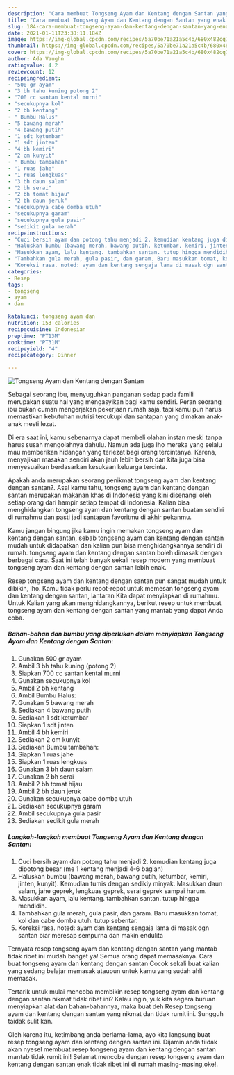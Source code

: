 ```yaml
---
description: "Cara membuat Tongseng Ayam dan Kentang dengan Santan yang enak dan Mudah Dibuat"
title: "Cara membuat Tongseng Ayam dan Kentang dengan Santan yang enak dan Mudah Dibuat"
slug: 184-cara-membuat-tongseng-ayam-dan-kentang-dengan-santan-yang-enak-dan-mudah-dibuat
date: 2021-01-11T23:38:11.184Z
image: https://img-global.cpcdn.com/recipes/5a70be71a21a5c4b/680x482cq70/tongseng-ayam-dan-kentang-dengan-santan-foto-resep-utama.jpg
thumbnail: https://img-global.cpcdn.com/recipes/5a70be71a21a5c4b/680x482cq70/tongseng-ayam-dan-kentang-dengan-santan-foto-resep-utama.jpg
cover: https://img-global.cpcdn.com/recipes/5a70be71a21a5c4b/680x482cq70/tongseng-ayam-dan-kentang-dengan-santan-foto-resep-utama.jpg
author: Ada Vaughn
ratingvalue: 4.2
reviewcount: 12
recipeingredient:
- "500 gr ayam"
- "3 bh tahu kuning potong 2"
- "700 cc santan kental murni"
- "secukupnya kol"
- "2 bh kentang"
- " Bumbu Halus"
- "5 bawang merah"
- "4 bawang putih"
- "1 sdt ketumbar"
- "1 sdt jinten"
- "4 bh kemiri"
- "2 cm kunyit"
- " Bumbu tambahan"
- "1 ruas jahe"
- "1 ruas lengkuas"
- "3 bh daun salam"
- "2 bh serai"
- "2 bh tomat hijau"
- "2 bh daun jeruk"
- "secukupnya cabe domba utuh"
- "secukupnya garam"
- "secukupnya gula pasir"
- "sedikit gula merah"
recipeinstructions:
- "Cuci bersih ayam dan potong tahu menjadi 2. kemudian kentang juga dipotong besar (me 1 kentang menjadi 4-6 bagian)"
- "Haluskan bumbu (bawang merah, bawang putih, ketumbar, kemiri, jinten, kunyit). Kemudian tumis dengan sedikiy minyak. Masukkan daun salam, jahe geprek, lengkuas geprek, serai geprek sampai harum."
- "Masukkan ayam, lalu kentang. tambahkan santan. tutup hingga mendidih."
- "Tambahkan gula merah, gula pasir, dan garam. Baru masukkan tomat, kol dan cabe domba utuh. tutup sebentar."
- "Koreksi rasa. noted: ayam dan kentang sengaja lama di masak dgn santan biar meresap sempurna dan makin endulita"
categories:
- Resep
tags:
- tongseng
- ayam
- dan

katakunci: tongseng ayam dan 
nutrition: 153 calories
recipecuisine: Indonesian
preptime: "PT13M"
cooktime: "PT31M"
recipeyield: "4"
recipecategory: Dinner

---
```



![Tongseng Ayam dan Kentang dengan Santan](https://img-global.cpcdn.com/recipes/5a70be71a21a5c4b/680x482cq70/tongseng-ayam-dan-kentang-dengan-santan-foto-resep-utama.jpg)

Sebagai seorang ibu, menyuguhkan panganan sedap pada famili merupakan suatu hal yang mengasyikan bagi kamu sendiri. Peran seorang ibu bukan cuman mengerjakan pekerjaan rumah saja, tapi kamu pun harus memastikan kebutuhan nutrisi tercukupi dan santapan yang dimakan anak-anak mesti lezat.

Di era  saat ini, kamu sebenarnya dapat membeli olahan instan meski tanpa harus susah mengolahnya dahulu. Namun ada juga lho mereka yang selalu mau memberikan hidangan yang terlezat bagi orang tercintanya. Karena, menyajikan masakan sendiri akan jauh lebih bersih dan kita juga bisa menyesuaikan berdasarkan kesukaan keluarga tercinta. 



Apakah anda merupakan seorang penikmat tongseng ayam dan kentang dengan santan?. Asal kamu tahu, tongseng ayam dan kentang dengan santan merupakan makanan khas di Indonesia yang kini disenangi oleh setiap orang dari hampir setiap tempat di Indonesia. Kalian bisa menghidangkan tongseng ayam dan kentang dengan santan buatan sendiri di rumahmu dan pasti jadi santapan favoritmu di akhir pekanmu.

Kamu jangan bingung jika kamu ingin memakan tongseng ayam dan kentang dengan santan, sebab tongseng ayam dan kentang dengan santan mudah untuk didapatkan dan kalian pun bisa menghidangkannya sendiri di rumah. tongseng ayam dan kentang dengan santan boleh dimasak dengan berbagai cara. Saat ini telah banyak sekali resep modern yang membuat tongseng ayam dan kentang dengan santan lebih enak.

Resep tongseng ayam dan kentang dengan santan pun sangat mudah untuk dibikin, lho. Kamu tidak perlu repot-repot untuk memesan tongseng ayam dan kentang dengan santan, lantaran Kita dapat menyiapkan di rumahmu. Untuk Kalian yang akan menghidangkannya, berikut resep untuk membuat tongseng ayam dan kentang dengan santan yang mantab yang dapat Anda coba.

<!--inarticleads1-->

##### Bahan-bahan dan bumbu yang diperlukan dalam menyiapkan Tongseng Ayam dan Kentang dengan Santan:

1. Gunakan 500 gr ayam
1. Ambil 3 bh tahu kuning (potong 2)
1. Siapkan 700 cc santan kental murni
1. Gunakan secukupnya kol
1. Ambil 2 bh kentang
1. Ambil  Bumbu Halus:
1. Gunakan 5 bawang merah
1. Sediakan 4 bawang putih
1. Sediakan 1 sdt ketumbar
1. Siapkan 1 sdt jinten
1. Ambil 4 bh kemiri
1. Sediakan 2 cm kunyit
1. Sediakan  Bumbu tambahan:
1. Siapkan 1 ruas jahe
1. Siapkan 1 ruas lengkuas
1. Gunakan 3 bh daun salam
1. Gunakan 2 bh serai
1. Ambil 2 bh tomat hijau
1. Ambil 2 bh daun jeruk
1. Gunakan secukupnya cabe domba utuh
1. Sediakan secukupnya garam
1. Ambil secukupnya gula pasir
1. Sediakan sedikit gula merah




<!--inarticleads2-->

##### Langkah-langkah membuat Tongseng Ayam dan Kentang dengan Santan:

1. Cuci bersih ayam dan potong tahu menjadi 2. kemudian kentang juga dipotong besar (me 1 kentang menjadi 4-6 bagian)
1. Haluskan bumbu (bawang merah, bawang putih, ketumbar, kemiri, jinten, kunyit). Kemudian tumis dengan sedikiy minyak. Masukkan daun salam, jahe geprek, lengkuas geprek, serai geprek sampai harum.
1. Masukkan ayam, lalu kentang. tambahkan santan. tutup hingga mendidih.
1. Tambahkan gula merah, gula pasir, dan garam. Baru masukkan tomat, kol dan cabe domba utuh. tutup sebentar.
1. Koreksi rasa. noted: ayam dan kentang sengaja lama di masak dgn santan biar meresap sempurna dan makin endulita




Ternyata resep tongseng ayam dan kentang dengan santan yang mantab tidak ribet ini mudah banget ya! Semua orang dapat memasaknya. Cara buat tongseng ayam dan kentang dengan santan Cocok sekali buat kalian yang sedang belajar memasak ataupun untuk kamu yang sudah ahli memasak.

Tertarik untuk mulai mencoba membikin resep tongseng ayam dan kentang dengan santan nikmat tidak ribet ini? Kalau ingin, yuk kita segera buruan menyiapkan alat dan bahan-bahannya, maka buat deh Resep tongseng ayam dan kentang dengan santan yang nikmat dan tidak rumit ini. Sungguh taidak sulit kan. 

Oleh karena itu, ketimbang anda berlama-lama, ayo kita langsung buat resep tongseng ayam dan kentang dengan santan ini. Dijamin anda tiidak akan nyesel membuat resep tongseng ayam dan kentang dengan santan mantab tidak rumit ini! Selamat mencoba dengan resep tongseng ayam dan kentang dengan santan enak tidak ribet ini di rumah masing-masing,oke!.

